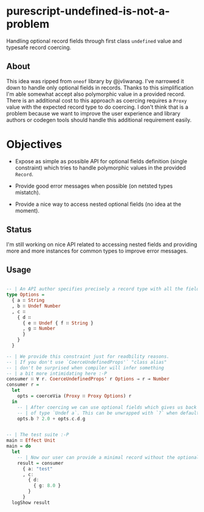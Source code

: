# purescript-undefined-is-not-a-problem

Handling optional record fields through first class `undefined` value and typesafe record coercing.

## About

This idea was ripped from `oneof` library by @jvliwanag. I've narrowed it down to handle only optional fields in records.
Thanks to this simplification I'm able somewhat accept also polymorphic value in a provided record. There is an additional cost to this approach as coercing requires a `Proxy` value with the expected record type to do coercing. I don't think that is a problem because we want to improve the user experience and library authors or codegen tools should handle this additional requirement easily.

# Objectives

  * Expose as simple as possible API for optional fields definition (single constraint) which tries to handle polymorphic values in the provided `Record`.

  * Provide good error messages when possible (on netsted types mistatch).

  * Provide a nice way to access nested optional fields (no idea at the moment).

## Status

I'm still working on nice API related to accessing nested fields and providing more and more instances for common types to improve error messages.

<!--
But let's talk about the basics. The basic idea in `oneof` is to provide type safe casting for values of types which are members of "untagged union" type (like in _TypeScript_).

T.B.C.

When I say value of type like `Int |+| String |+| Number` we state that any value which is an `Int` a `String` or a `Number`. we can safely cast value of for example type `Number` to this.

When we extend union idea to the `Record` type (we are handing only these kind of unions here) we can nicely handle optional fields.
-->

## Usage

```purescript

-- | An API author specifies precisely a record type with all the fields which are optional (wrapped in `Undef`).
type Options =
  { a ∷ String
  , b ∷ Undef Number
  , c ∷
    { d ∷
      { e ∷ Undef { f ∷ String }
      , g ∷ Number
      }
    }
  }

-- | We provide this constraint just for readbility reasons.
-- | If you don't use `CoerceUndefinedProps'` "class alias"
-- | don't be surprised when compiler will infer something
-- | a bit more intimidating here :-P
consumer ∷ ∀ r. CoerceUndefinedProps' r Options ⇒ r → Number
consumer r =
  let
    opts = coerceVia (Proxy ∷ Proxy Options) r
  in
    -- | After coercing we can use optional fields which gives us back a value
    -- | of type `Undef a`. This can be unwrapped with `?` when default value is provided.
    opts.b ? 2.0 + opts.c.d.g


-- | The test suite :-P
main ∷ Effect Unit
main = do
  let
    -- | Now our user can provide a minimal record without the optional fields if desires.
    result = consumer
      { a: "test"
      , c:
        { d:
          { g: 8.0 }
        }
      }
  logShow result
```


